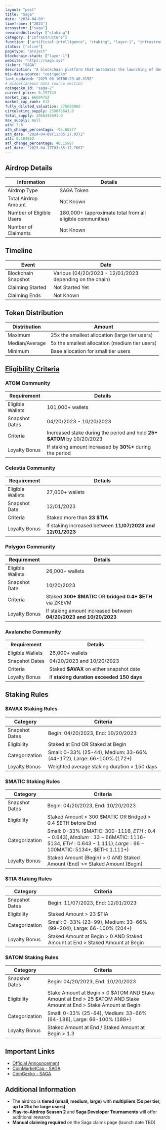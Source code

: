 ```yaml
---
layout: "post"
title: "Saga"
date: "2024-04-09"
timeframe: ["2024"]
ecosystem: ["saga"]
rewardedActivity: ["staking"]
category: ["infrastructure"]
function: ["artificial-intelligence", "staking", "layer-1", "infrastructure", "modular-blockchain", "smart-contract-platform", "appchains"]
status: ["alive"]
pagetype: "project"
blockchain-stack: ["layer-1"]
website: "https://saga.xyz"
ticker: "SAGA"
description: "A blockchain platform that automates the launching of dedicated blockspace, supporting appchains, Celestia Rollups, Polygon CDK chains, and Avalanche Subnets."
mis-data-source: "coingecko"
last_updated: "2025-06-16T06:29:40.319Z"
# miscellaneous data source section
coingecko_id: "saga-2"
current_price: 0.257743
market_cap: 66604752
market_cap_rank: 612
fully_diluted_valuation: 275693966
circulating_supply: 258076641.0
total_supply: 1068244691.0
max_supply: null
ath: 7.6
ath_change_percentage: -96.60577
ath_date: "2024-04-09T11:05:27.037Z"
atl: 0.184052
atl_change_percentage: 40.15987
atl_date: "2025-04-17T03:35:17.766Z"
---
```


## Airdrop Details

| Information              | Details                                                    |
| ------------------------ | ---------------------------------------------------------- |
| Airdrop Type             | SAGA Token                                                 |
| Total Airdrop Amount     | Not Known                                                  |
| Number of Eligible Users | 180,000+ (approximate total from all eligible communities) |
| Number of Claimants      | Not Known                                                  |

## Timeline

| Event               | Date                                                     |
| ------------------- | -------------------------------------------------------- |
| Blockchain Snapshot | Various (04/20/2023 - 12/01/2023 depending on the chain) |
| Claiming Started    | Not Started Yet                                          |
| Claiming Ends       | Not Known                                                |

## Token Distribution

| Distribution   | Amount                                         |
| -------------- | ---------------------------------------------- |
| Maximum        | 25x the smallest allocation (large tier users) |
| Median/Average | 5x the smallest allocation (medium tier users) |
| Minimum        | Base allocation for small tier users           |

## [Eligibility Criteria](https://medium.com/sagaxyz/saga-community-genesis-airdrop-e0f94c1f2220)

### ATOM Community

| Requirement      | Details                                                                |
| ---------------- | ---------------------------------------------------------------------- |
| Eligible Wallets | 101,000+ wallets                                                       |
| Snapshot Dates   | 04/20/2023 - 10/20/2023                                                |
| Criteria         | Increased stake during the period and held **25+ $ATOM** by 10/20/2023 |
| Loyalty Bonus    | If staking amount increased by **30%+** during the period              |

### Celestia Community

| Requirement      | Details                                                    |
| ---------------- | ---------------------------------------------------------- |
| Eligible Wallets | 27,000+ wallets                                            |
| Snapshot Date    | 12/01/2023                                                 |
| Criteria         | Staked more than **23 $TIA**                               |
| Loyalty Bonus    | If staking increased between **11/07/2023 and 12/01/2023** |

### Polygon Community

| Requirement      | Details                                                           |
| ---------------- | ----------------------------------------------------------------- |
| Eligible Wallets | 26,000+ wallets                                                   |
| Snapshot Date    | 10/20/2023                                                        |
| Criteria         | Staked **300+ $MATIC** OR **bridged 0.4+ $ETH** via ZKEVM         |
| Loyalty Bonus    | If staking amount increased between **04/20/2023 and 10/20/2023** |

### Avalanche Community

| Requirement      | Details                                   |
| ---------------- | ----------------------------------------- |
| Eligible Wallets | 26,000+ wallets                           |
| Snapshot Dates   | 04/20/2023 and 10/20/2023                 |
| Criteria         | Staked **$AVAX** on either snapshot date  |
| Loyalty Bonus    | If **staking duration exceeded 150 days** |

## Staking Rules

### $AVAX Staking Rules

| Category       | Criteria                                                             |
| -------------- | -------------------------------------------------------------------- |
| Snapshot Dates | Begin: 04/20/2023, End: 10/20/2023                                   |
| Eligibility    | Staked at End OR Staked at Begin                                     |
| Categorization | Small: 0-33% (25-44), Medium: 33-66% (44-172), Large: 66-100% (172+) |
| Loyalty Bonus  | Weighted average staking duration > 150 days                         |

### $MATIC Staking Rules

| Category       | Criteria                                                                                                                                              |
| -------------- | ----------------------------------------------------------------------------------------------------------------------------------------------------- |
| Snapshot Dates | Begin: 04/20/2023, End: 10/20/2023                                                                                                                    |
| Eligibility    | Staked Amount > 300 $MATIC OR Bridged > 0.4 $ETH before End                                                                                           |
| Categorization | Small: 0-33% ($MATIC: 300-1116, $ETH: 0.4-0.643), Medium: 33-66% ($MATIC: 1116-5134, $ETH: 0.643-1.111), Large: 66-100% ($MATIC: 5134+, $ETH: 1.111+) |
| Loyalty Bonus  | Staked Amount (Begin) > 0 AND Staked Amount (End) >= Staked Amount (Begin)                                                                            |

### $TIA Staking Rules

| Category       | Criteria                                                                     |
| -------------- | ---------------------------------------------------------------------------- |
| Snapshot Dates | Begin: 11/07/2023, End: 12/01/2023                                           |
| Eligibility    | Staked Amount > 23 $TIA                                                      |
| Categorization | Small: 0-33% (23-99), Medium: 33-66% (99-204), Large: 66-100% (204+)         |
| Loyalty Bonus  | Staked Amount at Begin > 0 AND Staked Amount at End > Staked Amount at Begin |

### $ATOM Staking Rules

| Category       | Criteria                                                                                                           |
| -------------- | ------------------------------------------------------------------------------------------------------------------ |
| Snapshot Dates | Begin: 04/20/2023, End: 10/20/2023                                                                                 |
| Eligibility    | Stake Amount at Begin > 0 $ATOM AND Stake Amount at End > 25 $ATOM AND Stake Amount at End > Stake Amount at Begin |
| Categorization | Small: 0-33% (25-64), Medium: 33-66% (64-188), Large: 66-100% (188+)                                               |
| Loyalty Bonus  | Staked Amount at End / Staked Amount at Begin > 1.3                                                                |

## Important Links

- [Official Announcement](https://medium.com/sagaxyz/saga-community-genesis-airdrop-e0f94c1f2220)
- [CoinMarketCap - SAGA](https://coinmarketcap.com/currencies/saga/)
- [CoinGecko - SAGA](https://www.coingecko.com/en/coins/saga)

## Additional Information

- The airdrop is **tiered (small, medium, large)** with **multipliers (5x per tier, up to 25x for large users)**
- **Play-to-Airdrop Season 2** and **Saga Developer Tournaments** will offer additional rewards
- **Manual claiming required** on the Saga claims page (launch date TBD)